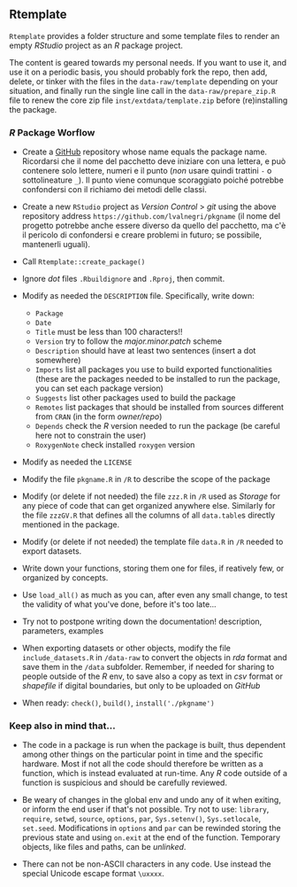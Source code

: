 ## Rtemplate

`Rtemplate` provides a folder structure and some template files to render an empty *RStudio* project as an *R* package project. 

The content is geared towards my personal needs. If you want to use it, and use it on a periodic basis, you should probably fork the repo, then add, delete, or tinker with the files in the `data-raw/template` depending on your situation, and finally run the single line call in the `data-raw/prepare_zip.R` file to renew the core zip file `inst/extdata/template.zip` before (re)installing the package.

### *R* Package Worflow

- Create a [GitHub](https://github.com/lvalnegri/) repository whose name equals the package name. Ricordarsi che il nome del pacchetto deve iniziare con una lettera, e può contenere solo lettere, numeri e il punto (*non* usare quindi trattini `-` o sottolineature `_`). Il punto viene comunque scoraggiato poiché potrebbe confondersi con il richiamo dei metodi delle classi.

- Create a new `RStudio` project as *Version Control* \> *git* using the above repository address `https://github.com/lvalnegri/pkgname` (il nome del progetto potrebbe anche essere diverso da quello del pacchetto, ma c'è il pericolo di confondersi e creare problemi in futuro; se possibile, mantenerli uguali).

- Call `Rtemplate::create_package()`

- Ignore *dot* files `.Rbuildignore` and `.Rproj`, then commit. 

- Modify as needed the `DESCRIPTION` file. Specifically, write down:

  - `Package`
  - `Date`
  - `Title` must be less than 100 characters!!
  - `Version` try to follow the *major.minor.patch* scheme
  - `Description` should have at least two sentences (insert a dot somewhere)
  - `Imports` list all packages you use to build exported functionalities (these are the packages needed to be installed to run the package, you can set each package version)
  - `Suggests` list other packages used to build the package
  - `Remotes` list packages that should be installed from sources different from `CRAN` (in the form *owner/repo*)
  - `Depends` check the *R* version needed to run the package (be careful here not to constrain the user)
  - `RoxygenNote` check installed `roxygen` version

- Modify as needed the `LICENSE`

- Modify the file `pkgname.R` in `/R` to describe the scope of the package

- Modify (or delete if not needed) the file `zzz.R` in `/R` used as *Storage* for any piece of code that can get organized anywhere else. Similarly for the file `zzzGV.R` that defines all the columns of all `data.table`s directly mentioned in the package.

- Modify (or delete if not needed) the template file  `data.R` in `/R` needed to export datasets.

- Write down your functions, storing them one for files, if reatively few, or organized by concepts.

- Use `load_all()` as much as you can, after even any small change, to test the validity of what you've done, before it's too late...

- Try not to postpone writing down the documentation! description, parameters, examples

- When exporting datasets or other objects, modify the file `include_datasets.R` in `/data-raw` to convert the objects in *rda* format and save them in the `/data` subfolder. Remember, if needed for sharing to people outside of the *R* env, to save also a copy as text in *csv* format or *shapefile* if digital boundaries, but only to be uploaded on *GitHub*

- When ready: `check()`, `build()`, `install('./pkgname')`

### Keep also in mind that...

- The code in a package is run when the package is built, thus dependent among other things on the particular point in time and the specific hardware. Most if not all the code should therefore be written as a function, which is instead evaluated at run-time. Any $R$ code outside of a function is suspicious and should be carefully reviewed.

- Be weary of changes in the global env and undo any of it when exiting, or inform the end user if that's not possible. Try not to use: `library`, `require`, `setwd`, `source`, `options`, `par`, `Sys.setenv()`, `Sys.setlocale`, `set.seed`. Modifications in `options` and `par` can be rewinded storing the previous state and using `on.exit` at the end of the function. Temporary objects, like files and paths, can be *unlinked*.

- There can not be non-ASCII characters in any code. Use instead the special Unicode escape format `\uxxxx`. 
